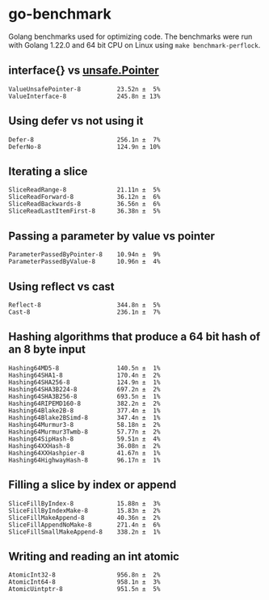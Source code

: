 # go-benchmark

Golang benchmarks used for optimizing code. The benchmarks were run with Golang 1.22.0 and 64 bit CPU on Linux using `make benchmark-perflock`.

## interface{} vs [unsafe.Pointer](https://golang.org/pkg/unsafe/#Pointer) 

```
ValueUnsafePointer-8          23.52n ±  5%
ValueInterface-8              245.8n ± 13%
```

## Using defer vs not using it

```
Defer-8                       256.1n ±  7%
DeferNo-8                     124.9n ± 10%
```

## Iterating a slice

```
SliceReadRange-8              21.11n ±  5%
SliceReadForward-8            36.12n ±  6%
SliceReadBackwards-8          36.56n ±  6%
SliceReadLastItemFirst-8      36.38n ±  5%
```

## Passing a parameter by value vs pointer

```
ParameterPassedByPointer-8    10.94n ±  9%
ParameterPassedByValue-8      10.96n ±  4%
```

## Using reflect vs cast

```
Reflect-8                     344.8n ±  5%
Cast-8                        236.1n ±  7%
```

## Hashing algorithms that produce a 64 bit hash of an 8 byte input

```
Hashing64MD5-8                140.5n ±  1%
Hashing64SHA1-8               170.4n ±  2%
Hashing64SHA256-8             124.9n ±  1%
Hashing64SHA3B224-8           697.2n ±  2%
Hashing64SHA3B256-8           693.5n ±  1%
Hashing64RIPEMD160-8          382.2n ±  2%
Hashing64Blake2B-8            377.4n ±  1%
Hashing64Blake2BSimd-8        347.4n ±  1%
Hashing64Murmur3-8            58.18n ±  2%
Hashing64Murmur3Twmb-8        57.77n ±  2%
Hashing64SipHash-8            59.51n ±  4%
Hashing64XXHash-8             36.08n ±  2%
Hashing64XXHashpier-8         41.67n ±  1%
Hashing64HighwayHash-8        96.17n ±  1%
```

## Filling a slice by index or append

```
SliceFillByIndex-8            15.88n ±  3%
SliceFillByIndexMake-8        15.83n ±  2%
SliceFillMakeAppend-8         40.36n ±  2%
SliceFillAppendNoMake-8       271.4n ±  6%
SliceFillSmallMakeAppend-8    338.2n ±  1%
```

## Writing and reading an int atomic

```
AtomicInt32-8                 956.8n ±  2%
AtomicInt64-8                 958.1n ±  3%
AtomicUintptr-8               951.5n ±  5%
```
